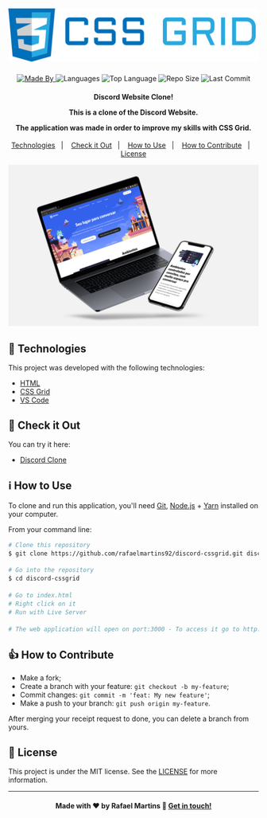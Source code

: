 <h1 align="center">
    <img alt="Logo" src="assets/css-grid.png" />
    <br>
</h1>

<p align="center">
  <a href="https://www.linkedin.com/in/rafael-martins92/">
  <img alt="Made By" src="https://img.shields.io/static/v1?label=Made%20By&message=Rafael%20Martins&color=orange&style=for-the-badge">
	</a>
  
  <img alt="Languages" src="https://img.shields.io/github/languages/count/rafaelmartins92/discord-cssgrid?style=for-the-badge">
  
  <img alt="Top Language" src="https://img.shields.io/github/languages/top/rafaelmartins92/discord-cssgrid?style=for-the-badge">
  
  <img alt="Repo Size" src="https://img.shields.io/github/repo-size/rafaelmartins92/discord-cssgrid?style=for-the-badge">
  
  <img alt="Last Commit" src="https://img.shields.io/github/last-commit/rafaelmartins92/discord-cssgrid?style=for-the-badge">
</p>

<h4 align="center">
  <p>Discord Website Clone!</p>
  
  <p>This is a clone of the Discord Website.</p>

  <p>The application was made in order to improve my skills with CSS Grid.</p>
</h4>


<p align="center">
  <a href="#rocket-technologies">Technologies</a>&nbsp;&nbsp;&nbsp;|&nbsp;&nbsp;&nbsp;
  <a href="#eyes-check-it-out">Check it Out</a>&nbsp;&nbsp;&nbsp;|&nbsp;&nbsp;&nbsp;
  <a href="#information_source-how-to-use">How to Use</a>&nbsp;&nbsp;&nbsp;|&nbsp;&nbsp;&nbsp;
  <a href="#thumbsup-how-to-contribute">How to Contribute</a>&nbsp;&nbsp;&nbsp;|&nbsp;&nbsp;&nbsp;
  <a href="#memo-license">License</a>
</p>

<p align="center">
  <img alt="Scene" src="assets/github-scene---discord-webpage@2x.png">
</p>

## :rocket: Technologies

This project was developed with the following technologies:

-  [HTML](https://developer.mozilla.org/pt-BR/docs/Web/HTML)
-  [CSS Grid](https://developer.mozilla.org/en-US/docs/Web/CSS/CSS_Grid_Layout)
-  [VS Code][vc]

## :eyes: Check it Out

You can try it here:

-  [Discord Clone](https://discord-cssgrid.netlify.app/)

## :information_source: How to Use

To clone and run this application, you'll need [Git](https://git-scm.com), [Node.js][nodejs] + [Yarn][yarn] installed on your computer.

From your command line:

```bash
# Clone this repository
$ git clone https://github.com/rafaelmartins92/discord-cssgrid.git discord-cssgrid

# Go into the repository
$ cd discord-cssgrid

# Go to index.html
# Right click on it
# Run with Live Server

# The web application will open on port:3000 - To access it go to http://localhost:3000 
```

## :thumbsup: How to Contribute

-  Make a fork;
-  Create a branch with your feature: `git checkout -b my-feature`;
-  Commit changes: `git commit -m 'feat: My new feature'`;
-  Make a push to your branch: `git push origin my-feature`.

After merging your receipt request to done, you can delete a branch from yours.

## :memo: License
This project is under the MIT license. See the [LICENSE](https://github.com/rafaelmartins92/discord-cssgrid/blob/master/LICENSE) for more information.

---
<h4 align="center">
    Made with ♥ by Rafael Martins 👋 <a href="https://www.linkedin.com/in/rafael-martins92/" target="_blank">Get in touch!</a>
</h4>

[nodejs]: https://nodejs.org/
[yarn]: https://yarnpkg.com/
[git]: https://git-scm.com
[vc]: https://code.visualstudio.com/